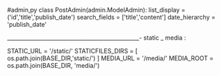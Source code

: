 #admin,py
class PostAdmin(admin.ModelAdmin):
    list_display  = ('id','title','publish_date')
    search_fields = ['title','content']
    date_hierarchy = 'publish_date'

________________________________________________-
static _ media :

STATIC_URL = '/static/'
STATICFILES_DIRS = [
    os.path.join(BASE_DIR,'static/')
]
MEDIA_URL = '/media/'
MEDIA_ROOT = os.path.join(BASE_DIR, 'media/')
